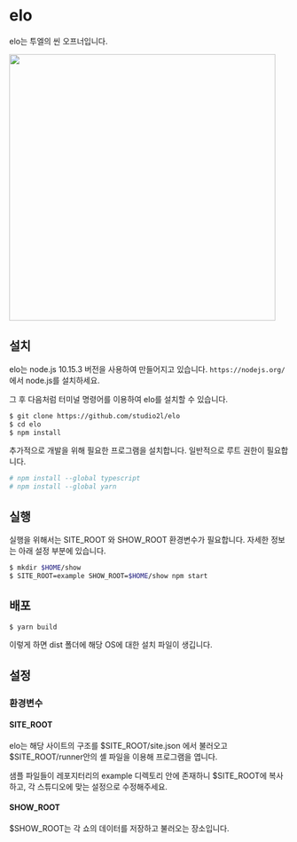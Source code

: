 # elo

elo는 투엘의 씬 오프너입니다.

<img src="https://raw.githubusercontent.com/studio2l/elo/master/asset/elo.png" width="480"></img>

## 설치

elo는 node.js 10.15.3 버전을 사용하여 만들어지고 있습니다. `https://nodejs.org/` 에서 node.js를 설치하세요.

그 후 다음처럼 터미널 명령어를 이용하여 elo를 설치할 수 있습니다.

```bash
$ git clone https://github.com/studio2l/elo
$ cd elo
$ npm install
```

추가적으로 개발을 위해 필요한 프로그램을 설치합니다. 일반적으로 루트 권한이 필요합니다.

```bash
# npm install --global typescript
# npm install --global yarn
```

## 실행

실행을 위해서는 SITE_ROOT 와 SHOW_ROOT 환경변수가 필요합니다.
자세한 정보는 아래 설정 부분에 있습니다.

```bash
$ mkdir $HOME/show
$ SITE_ROOT=example SHOW_ROOT=$HOME/show npm start
```

## 배포

```bash
$ yarn build
```

이렇게 하면 dist 폴더에 해당 OS에 대한 설치 파일이 생깁니다.

## 설정

### 환경변수

#### SITE_ROOT

elo는 해당 사이트의 구조를 $SITE_ROOT/site.json 에서 불러오고
$SITE_ROOT/runner안의 셸 파일을 이용해 프로그램을 엽니다.

샘플 파일들이 레포지터리의 example 디렉토리 안에 존재하니
$SITE_ROOT에 복사하고, 각 스튜디오에 맞는 설정으로 수정해주세요.

#### SHOW_ROOT

$SHOW_ROOT는 각 쇼의 데이터를 저장하고 불러오는 장소입니다.
